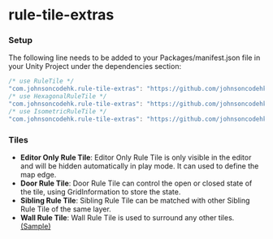 # rule-tile-extras

### Setup

The following line needs to be added to your Packages/manifest.json file in your Unity Project under the dependencies section:

```js
/* use RuleTile */
"com.johnsoncodehk.rule-tile-extras": "https://github.com/johnsoncodehk/rule-tile-extras.git"
/* use HexagonalRuleTile */
"com.johnsoncodehk.rule-tile-extras": "https://github.com/johnsoncodehk/rule-tile-extras.git#hexagonal"
/* use IsometricRuleTile */
"com.johnsoncodehk.rule-tile-extras": "https://github.com/johnsoncodehk/rule-tile-extras.git#isometric"
```

### Tiles

- **Editor Only Rule Tile**: Editor Only Rule Tile is only visible in the editor and will be hidden automatically in play mode. It can used to define the map edge.
- **Door Rule Tile**: Door Rule Tile can control the open or closed state of the tile, using GridInformation to store the state.
- **Sibling Rule Tile**: Sibling Rule Tile can be matched with other Sibling Rule Tile of the same layer.
- **Wall Rule Tile**: Wall Rule Tile is used to surround any other tiles. [(Sample)](https://user-images.githubusercontent.com/16279759/67807460-cc0ba400-facf-11e9-9a19-03c1843e91e8.png)
